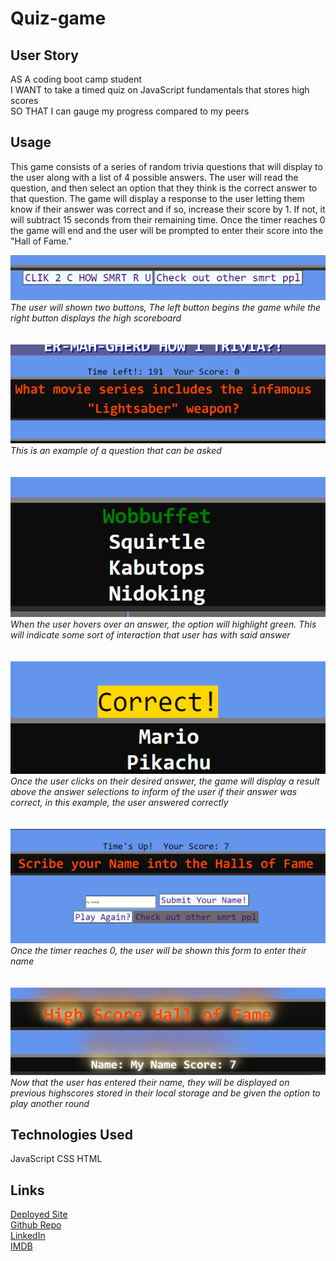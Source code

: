 # Quiz-game

## User Story ##

AS A coding boot camp student <br>
I WANT to take a timed quiz on JavaScript fundamentals that stores high scores <br>
SO THAT I can gauge my progress compared to my peers

## Usage ##

This game consists of a series of random trivia questions that will display to the user along with a list of 4 possible answers. The user will read the question, and then select an option that they think is the correct answer to that question. The game will display a response to the user letting them know if their answer was correct and if so, increase their score by 1. If not, it will subtract 15 seconds from their remaining time. Once the timer reaches 0 the game will end and the user will be prompted to enter their score into the "Hall of Fame." 

![Clickable Buttons](/resources/imgs/button-example.png)
<br>
*The user will shown two buttons, The left button begins the game while the right button displays the high scoreboard* 
<br>
<br>
<br>
![Example Question](/resources/imgs/question-example.png)
<br>
*This is an example of a question that can be asked*
<br>
<br>
<br>
![Answer Highlight Interactivity](/resources/imgs/highlight-example.png)
<br>
*When the user hovers over an answer, the option will highlight green. This will indicate some sort of interaction that user has with said answer*
<br>
<br>
<br>
![Results Display](/resources/imgs/answer-result-example.png)
<br>
*Once the user clicks on their desired answer, the game will display a result above the answer selections to inform of the user if their answer was correct, in this example, the user answered correctly*
<br>
<br>
<br>
![Form Example](/resources/imgs/submit-name-example.png)
<br>
*Once the timer reaches 0, the user will be shown this form to enter their name*
<br>
<br>
<br>
![High Scoreboard](/resources/imgs/high-scoreboard-example.png)
<br>
*Now that the user has entered their name, they will be displayed on previous highscores stored in their local storage and be given the option to play another round*

## Technologies Used ##
JavaScript
CSS
HTML

## Links ##
[Deployed Site](http://chapjae.github.io/quiz-game) <br>
[Github Repo](https://github.com/Chapjae/quiz-game) <br>
[LinkedIn](https://www.linkedin.com/in/jay-liu-3208a3bb) <br>
[IMDB](https://www.imdb.com/name/nm8089821)
